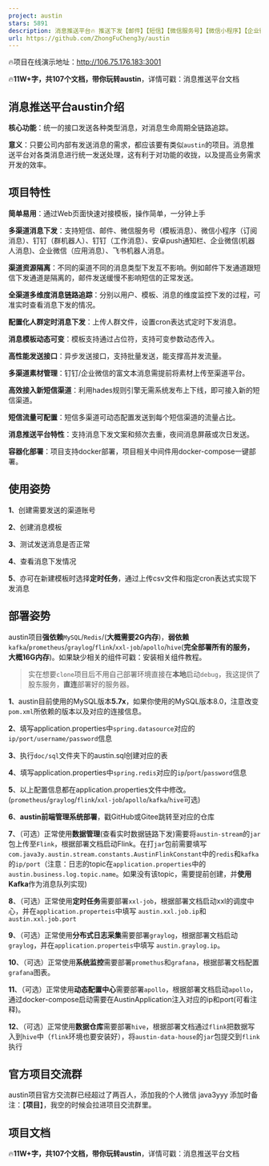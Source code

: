 ```yaml
---
project: austin
stars: 5891
description: 消息推送平台🔥 推送下发【邮件】【短信】【微信服务号】【微信小程序】【企业微信】【钉钉】等消息类型。
url: https://github.com/ZhongFuCheng3y/austin
---
```


🔥项目在线演示地址：http://106.75.176.183:3001

🔥**11W+字，共107个文档，带你玩转austin**，详情可戳：消息推送平台文档

消息推送平台austin介绍
--------------

**核心功能**：统一的接口发送各种类型消息，对消息生命周期全链路追踪。

**意义**：只要公司内部有发送消息的需求，都应该要有类似`austin`的项目。消息推送平台对各类消息进行统一发送处理，这有利于对功能的收拢，以及提高业务需求开发的效率。

项目特性
----

**简单易用**：通过Web页面快速对接模板，操作简单，一分钟上手

**多渠道消息下发**：支持短信、邮件、微信服务号（模板消息）、微信小程序（订阅消息）、钉钉（群机器人）、钉钉（工作消息）、安卓push通知栏、企业微信(机器人消息)、企业微信（应用消息）、飞书机器人消息。

**渠道资源隔离**：不同的渠道不同的消息类型下发互不影响。例如邮件下发通道跟短信下发通道是隔离的，邮件发送缓慢不影响短信的正常发送。

**全渠道多维度消息链路追踪**：分别以用户、模板、消息的维度监控下发的过程，可准实时查看消息下发的情况。

**配置化人群定时消息下发**：上传人群文件，设置cron表达式定时下发消息。

**消息模板动态可变**：模板支持通过占位符，支持可变参数动态传入。

**高性能发送接口**：异步发送接口，支持批量发送，能支撑高并发流量。

**多渠道素材管理**：钉钉/企业微信的富文本消息需提前将素材上传至渠道平台。

**高效接入新短信渠道**：利用hades规则引擎无需系统发布上下线，即可接入新的短信渠道。

**短信流量可配置**：短信多渠道可动态配置发送到每个短信渠道的流量占比。

**消息推送平台特性**：支持消息下发文案和频次去重，夜间消息屏蔽或次日发送。

**容器化部署**：项目支持docker部署，项目相关中间件用docker-compose一键部署。

使用姿势
----

**1**、创建需要发送的渠道账号

**2**、创建消息模板

**3**、测试发送消息是否正常

**4**、查看消息下发情况

**5**、亦可在新建模板时选择**定时任务**，通过上传csv文件和指定cron表达式实现下发消息

部署姿势
----

austin项目**强依赖**`MySQL`/`Redis`/(**大概需要2G内存**)，**弱依赖**`kafka`/`prometheus`/`graylog`/`flink`/`xxl-job`/`apollo`/`hive`(**完全部署所有的服务，大概16G内存**)。如果缺少相关的组件可戳：安装相关组件教程。

> 实在想要`clone`项目后不用自己部署环境直接在**本地**启动`debug`，我这提供了股东服务，**直连**部署好的服务器。

**1**、austin目前使用的MySQL版本**5.7x**，如果你使用的MySQL版本8.0，注意改变`pom.xml`所依赖的版本以及对应的连接信息。

**2**、填写application.properties中`spring.datasource`对应的`ip/port/username/password`信息

**3**、执行`doc/sql`文件夹下的austin.sql创建对应的表

**4**、填写application.properties中`spring.redis`对应的`ip`/`port`/`password`信息

**5**、以上配置信息都在application.properties文件中修改。(`prometheus`/`graylog`/`flink`/`xxl-job`/`apollo`/`kafka`/`hive`可选)

**6**、**austin前端管理系统部署**，戳GitHub或Gitee跳转至对应的仓库

**7**、（可选）正常使用**数据管理**(查看实时数据链路下发)需要将`austin-stream`的`jar`包上传至`Flink`，根据部署文档启动Flink。在打`jar`包前需要填写`com.java3y.austin.stream.constants.AustinFlinkConstant`中的`redis`和`kafka`的`ip/port`（注意：日志的topic在`application.properties`中的`austin.business.log.topic.name`。如果没有该topic，需要提前创建，并**使用Kafka**作为消息队列实现)

**8**、（可选）正常使用**定时任务**需要部署`xxl-job`，根据部署文档启动xxl的调度中心，并在`application.properteis`中填写 `austin.xxl.job.ip`和`austin.xxl.job.port`

**9**、（可选）正常使用**分布式日志采集**需要部署`graylog`，根据部署文档启动`graylog`，并在`application.properteis`中填写 `austin.graylog.ip`。

**10**、（可选）正常使用**系统监控**需要部署`promethus`和`grafana`，根据部署文档配置`grafana`图表。

**11**、（可选）正常使用**动态配置中心**需要部署`apollo`，根据部署文档启动`apollo`，通过docker-compose启动需要在AustinApplication注入对应的ip和port(可看注释)。

**12**、（可选）正常使用**数据仓库**需要部署`hive`，根据部署文档通过`flink`把数据写入到`hive`中（`flink`环境也要安装好），将`austin-data-house`的`jar`包提交到`flink`执行

官方项目交流群
-------

austin项目官方交流群已经超过了两百人，添加我的个人微信 java3yyy 添加时备注：【**项目**】，我空的时候会拉进项目交流群里。

项目文档
----

🔥**11W+字，共107个文档，带你玩转austin**，详情可戳：消息推送平台文档
